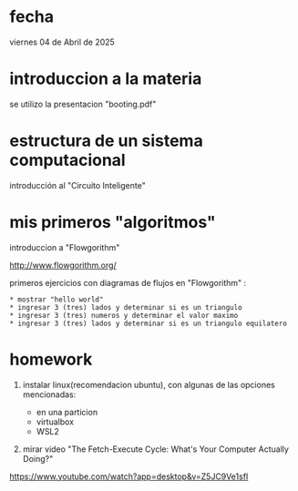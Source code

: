 
# fecha 
viernes 04 de Abril de 2025

# introduccion a la materia

se utilizo la presentacion "booting.pdf"

# estructura de un sistema computacional

introducción al "Circuito Inteligente"	

# mis primeros "algoritmos"

introduccion a "Flowgorithm"

http://www.flowgorithm.org/

primeros ejercicios con diagramas de flujos en "Flowgorithm" :

	* mostrar "hello world"
	* ingresar 3 (tres) lados y determinar si es un triangulo
	* ingresar 3 (tres) numeros y determinar el valor maximo
	* ingresar 3 (tres) lados y determinar si es un triangulo equilatero
	
# homework

1. instalar linux(recomendacion ubuntu), con algunas de las opciones mencionadas:
	* en una particion
	* virtualbox
	* WSL2
	
2. mirar video "The Fetch-Execute Cycle: What's Your Computer Actually Doing?"

https://www.youtube.com/watch?app=desktop&v=Z5JC9Ve1sfI

